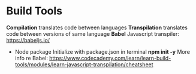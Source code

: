 # Build Tools
**Compilation** translates code between languages
**Transpilation** translates code between versions of same language
**Babel** Javascript transpiler: https://babeljs.io/
- Node package
Initialize with package.json in terminal **npm init -y**
More info re Babel: https://www.codecademy.com/learn/learn-build-tools/modules/learn-javascript-transpilation/cheatsheet

